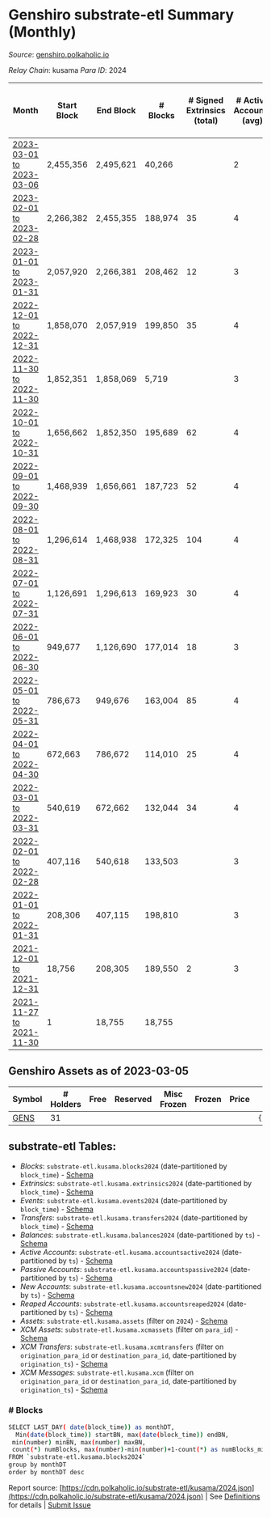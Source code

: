 # Genshiro substrate-etl Summary (Monthly)

_Source_: [genshiro.polkaholic.io](https://genshiro.polkaholic.io)

*Relay Chain*: kusama
*Para ID*: 2024



| Month | Start Block | End Block | # Blocks | # Signed Extrinsics (total) | # Active Accounts (avg) | # Addresses with Balances (max) | Issues |
| ----- | ----------- | --------- | -------- | --------------------------- | ----------------------- | ------------------------------- | ------ |
| [2023-03-01 to 2023-03-06](/kusama/2024-genshiro/2023-03-31.md) | 2,455,356 | 2,495,621 | 40,266 |  | 2 | 31 | -   |   
| [2023-02-01 to 2023-02-28](/kusama/2024-genshiro/2023-02-28.md) | 2,266,382 | 2,455,355 | 188,974 | 35 | 4 | 31 | -   |   
| [2023-01-01 to 2023-01-31](/kusama/2024-genshiro/2023-01-31.md) | 2,057,920 | 2,266,381 | 208,462 | 12 | 3 | 25 | -   |   
| [2022-12-01 to 2022-12-31](/kusama/2024-genshiro/2022-12-31.md) | 1,858,070 | 2,057,919 | 199,850 | 35 | 4 | 25 | -   |   
| [2022-11-30 to 2022-11-30](/kusama/2024-genshiro/2022-11-30.md) | 1,852,351 | 1,858,069 | 5,719 |  | 3 | 25 | -   |   
| [2022-10-01 to 2022-10-31](/kusama/2024-genshiro/2022-10-31.md) | 1,656,662 | 1,852,350 | 195,689 | 62 | 4 | 25 | -   |   
| [2022-09-01 to 2022-09-30](/kusama/2024-genshiro/2022-09-30.md) | 1,468,939 | 1,656,661 | 187,723 | 52 | 4 | 24 | -   |   
| [2022-08-01 to 2022-08-31](/kusama/2024-genshiro/2022-08-31.md) | 1,296,614 | 1,468,938 | 172,325 | 104 | 4 | 24 | -   |   
| [2022-07-01 to 2022-07-31](/kusama/2024-genshiro/2022-07-31.md) | 1,126,691 | 1,296,613 | 169,923 | 30 | 4 | 24 | -   |   
| [2022-06-01 to 2022-06-30](/kusama/2024-genshiro/2022-06-30.md) | 949,677 | 1,126,690 | 177,014 | 18 | 3 | 24 | -   |   
| [2022-05-01 to 2022-05-31](/kusama/2024-genshiro/2022-05-31.md) | 786,673 | 949,676 | 163,004 | 85 | 4 | 24 | -   |   
| [2022-04-01 to 2022-04-30](/kusama/2024-genshiro/2022-04-30.md) | 672,663 | 786,672 | 114,010 | 25 | 4 | 23 | -   |   
| [2022-03-01 to 2022-03-31](/kusama/2024-genshiro/2022-03-31.md) | 540,619 | 672,662 | 132,044 | 34 | 4 | 23 | -   |   
| [2022-02-01 to 2022-02-28](/kusama/2024-genshiro/2022-02-28.md) | 407,116 | 540,618 | 133,503 |  | 3 | 20 | -   |   
| [2022-01-01 to 2022-01-31](/kusama/2024-genshiro/2022-01-31.md) | 208,306 | 407,115 | 198,810 |  | 3 | 20 | -   |   
| [2021-12-01 to 2021-12-31](/kusama/2024-genshiro/2021-12-31.md) | 18,756 | 208,305 | 189,550 | 2 | 3 | 20 | -   |   
| [2021-11-27 to 2021-11-30](/kusama/2024-genshiro/2021-11-30.md) | 1 | 18,755 | 18,755 |  |  | 20 | -   |   

## Genshiro Assets as of 2023-03-05



| Symbol | # Holders | Free | Reserved | Misc Frozen | Frozen | Price | AssetID | 
| ----- | --------- | ---- | -------- | ----------- | ------ | ----- | --- |
| [GENS](/kusama/assets/GENS) | 31 |   |   |    |   |  |   `{"Token":"GENS"}` | 

## substrate-etl Tables:

* _Blocks_: `substrate-etl.kusama.blocks2024` (date-partitioned by `block_time`) - [Schema](/schema/balances.json)
* _Extrinsics_: `substrate-etl.kusama.extrinsics2024` (date-partitioned by `block_time`) - [Schema](/schema/extrinsics.json)
* _Events_: `substrate-etl.kusama.events2024` (date-partitioned by `block_time`) - [Schema](/schema/events.json)
* _Transfers_: `substrate-etl.kusama.transfers2024` (date-partitioned by `block_time`) - [Schema](/schema/transfers.json)
* _Balances_: `substrate-etl.kusama.balances2024` (date-partitioned by `ts`) - [Schema](/schema/balances.json)
* _Active Accounts_: `substrate-etl.kusama.accountsactive2024` (date-partitioned by `ts`) - [Schema](/schema/accountsactive.json)
* _Passive Accounts_: `substrate-etl.kusama.accountspassive2024` (date-partitioned by `ts`) - [Schema](/schema/accountspassive.json)
* _New Accounts_: `substrate-etl.kusama.accountsnew2024` (date-partitioned by `ts`) - [Schema](/schema/accountsnew.json)
* _Reaped Accounts_: `substrate-etl.kusama.accountsreaped2024` (date-partitioned by `ts`) - [Schema](/schema/accountsreaped.json)
* _Assets_: `substrate-etl.kusama.assets` (filter on `2024`) - [Schema](/schema/assets.json)
* _XCM Assets_: `substrate-etl.kusama.xcmassets` (filter on `para_id`) - [Schema](/schema/xcmassets.json)
* _XCM Transfers_: `substrate-etl.kusama.xcmtransfers` (filter on `origination_para_id` or `destination_para_id`, date-partitioned by `origination_ts`) - [Schema](/schema/xcmtransfers.json)
* _XCM Messages_: `substrate-etl.kusama.xcm` (filter on `origination_para_id` or `destination_para_id`, date-partitioned by `origination_ts`) - [Schema](/schema/xcm.json)

### # Blocks
```bash
SELECT LAST_DAY( date(block_time)) as monthDT,
  Min(date(block_time)) startBN, max(date(block_time)) endBN, 
 min(number) minBN, max(number) maxBN, 
 count(*) numBlocks, max(number)-min(number)+1-count(*) as numBlocks_missing 
FROM `substrate-etl.kusama.blocks2024` 
group by monthDT 
order by monthDT desc
```


Report source: [https://cdn.polkaholic.io/substrate-etl/kusama/2024.json](https://cdn.polkaholic.io/substrate-etl/kusama/2024.json) | See [Definitions](/DEFINITIONS.md) for details | [Submit Issue](https://github.com/colorfulnotion/substrate-etl/issues)
